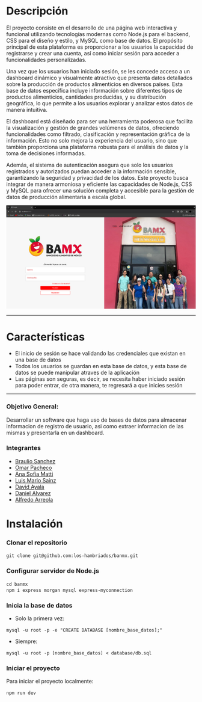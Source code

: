 # Descripción
El proyecto consiste en el desarrollo de una página web interactiva y funcional utilizando tecnologías modernas como Node.js para el backend, CSS para el diseño y estilo, y MySQL como base de datos. El propósito principal de esta plataforma es proporcionar a los usuarios la capacidad de registrarse y crear una cuenta, así como iniciar sesión para acceder a funcionalidades personalizadas.

Una vez que los usuarios han iniciado sesión, se les concede acceso a un dashboard dinámico y visualmente atractivo que presenta datos detallados sobre la producción de productos alimenticios en diversos países. Esta base de datos específica incluye información sobre diferentes tipos de productos alimenticios, cantidades producidas, y su distribución geográfica, lo que permite a los usuarios explorar y analizar estos datos de manera intuitiva.

El dashboard está diseñado para ser una herramienta poderosa que facilita la visualización y gestión de grandes volúmenes de datos, ofreciendo funcionalidades como filtrado, clasificación y representación gráfica de la información. Esto no solo mejora la experiencia del usuario, sino que también proporciona una plataforma robusta para el análisis de datos y la toma de decisiones informadas.

Además, el sistema de autenticación asegura que solo los usuarios registrados y autorizados puedan acceder a la información sensible, garantizando la seguridad y privacidad de los datos. Este proyecto busca integrar de manera armoniosa y eficiente las capacidades de Node.js, CSS y MySQL para ofrecer una solución completa y accesible para la gestión de datos de producción alimentaria a escala global.

[![](./screenshot.png)](https://github.com/los-hambriados/banmx/blob/main/screenshot.png)

---
# Características

- El inicio de sesión se hace validando las credenciales que existan en una base de datos
- Todos los usuarios se guardan en esta base de datos, y esta base de datos se puede manipular atraves de la aplicación
- Las páginas son seguras, es decir, se necesita haber iniciado sesión para poder entrar, de otra manera, te regresará a que inicies sesión
---
### Objetivo General:
Desarrollar un software que haga uso de bases de datos para almacenar informacion de registro de usuario, asi como extraer informacion de las mismas y presentarla en un dashboard.

### Integrantes
 - [Braulio Sanchez](https://github.com/alesanchezb)
 - [Omar Pacheco](https://github.com/omarpach) 
 - [Ana Sofia Matti](https://github.com/venusielo) 
 - [Luis Mario Sainz](https://github.com/churroxd8) 
 - [David Ayala](https://github.com/jdayala111) 
 - [Daniel Alvarez](https://github.com/danuelalvarezt6) 
 - [Alfredo Arreola](https://github.com/curtax)

# Instalación

### Clonar el repositorio
```
git clone git@github.com:los-hambriados/banmx.git
```

### Configurar servidor de Node.js
```
cd banmx
npm i express morgan mysql express-myconnection
```

### Inicia la base de datos
- Solo la primera vez:
```
mysql -u root -p -e "CREATE DATABASE [nombre_base_datos];" 
```
- Siempre:
```
mysql -u root -p [nombre_base_datos] < database/db.sql                                   
```

### Iniciar el proyecto
Para iniciar el proyecto localmente:
```
npm run dev                                 
```

